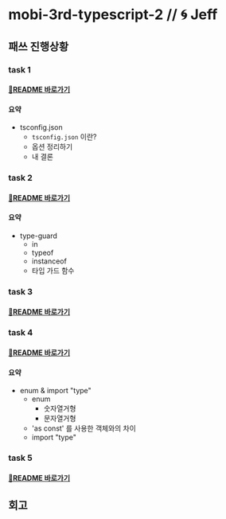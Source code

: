 # mobi-3rd-typescript-2 // 🌀 Jeff

## 패쓰 진행상황

### task 1
#### [🔗README 바로가기]()
#### 요약
- tsconfig.json
  - `tsconfig.json` 이란?
  - 옵션 정리하기
  - 내 결론

### task 2
#### [🔗README 바로가기]()
#### 요약
- type-guard
  - in
  - typeof
  - instanceof
  - 타입 가드 함수

### task 3
#### [🔗README 바로가기]()

### task 4
#### [🔗README 바로가기]()
#### 요약
- enum & import "type"
  - enum
    - 숫자열거형
    - 문자열거형
  - 'as const' 를 사용한 객체와의 차이
  - import "type"

### task 5
#### [🔗README 바로가기]()


## 회고